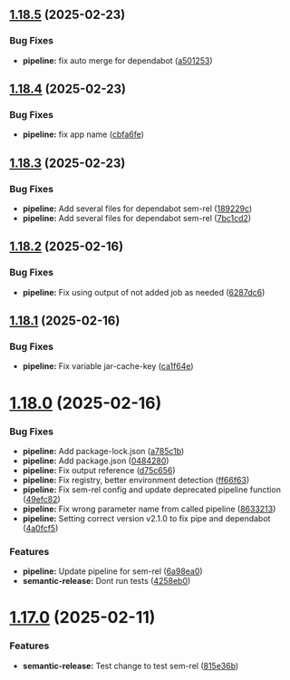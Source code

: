## [1.18.5](https://github.com/derBobby/p2signal-notification/compare/v1.18.4...v1.18.5) (2025-02-23)


### Bug Fixes

* **pipeline:** fix auto merge for dependabot ([a501253](https://github.com/derBobby/p2signal-notification/commit/a50125395941704b40cf53067446c079cb49220d))

## [1.18.4](https://github.com/derBobby/p2signal-notification/compare/v1.18.3...v1.18.4) (2025-02-23)


### Bug Fixes

* **pipeline:** fix app name ([cbfa6fe](https://github.com/derBobby/p2signal-notification/commit/cbfa6fe319588d12b6208963d278f5f2e24132f4))

## [1.18.3](https://github.com/derBobby/p2signal-notification/compare/v1.18.2...v1.18.3) (2025-02-23)


### Bug Fixes

* **pipeline:** Add several files for dependabot sem-rel ([189229c](https://github.com/derBobby/p2signal-notification/commit/189229c099e6072203355e3525d3c1c585b4d41c))
* **pipeline:** Add several files for dependabot sem-rel ([7bc1cd2](https://github.com/derBobby/p2signal-notification/commit/7bc1cd258e8d930e580dbbbd36123188360abff1))

## [1.18.2](https://github.com/derBobby/p2signal-notification/compare/v1.18.1...v1.18.2) (2025-02-16)


### Bug Fixes

* **pipeline:** Fix using output of not added job as needed ([6287dc6](https://github.com/derBobby/p2signal-notification/commit/6287dc6116120ff73c111bff71766e0e2b205459))

## [1.18.1](https://github.com/derBobby/p2signal-notification/compare/v1.18.0...v1.18.1) (2025-02-16)


### Bug Fixes

* **pipeline:** Fix variable jar-cache-key ([ca1f64e](https://github.com/derBobby/p2signal-notification/commit/ca1f64ec9a60887b1f5757e682d4e92dbe576531))

# [1.18.0](https://github.com/derBobby/p2signal-notification/compare/v1.17.0...v1.18.0) (2025-02-16)


### Bug Fixes

* **pipeline:** Add package-lock.json ([a785c1b](https://github.com/derBobby/p2signal-notification/commit/a785c1b6cc8dc08a53c8f546f3d711b94919addd))
* **pipeline:** Add package.json ([0484280](https://github.com/derBobby/p2signal-notification/commit/0484280709ef59a8559f8eb59290e9e01c53a6a1))
* **pipeline:** Fix output reference ([d75c656](https://github.com/derBobby/p2signal-notification/commit/d75c656e82231bbbee2bb6eeaa5c9e1dd2ea8179))
* **pipeline:** Fix registry, better environment detection ([ff66f63](https://github.com/derBobby/p2signal-notification/commit/ff66f6309056b0e63a97befab9839f5bafb5c275))
* **pipeline:** Fix sem-rel config and update deprecated pipeline function ([49efc82](https://github.com/derBobby/p2signal-notification/commit/49efc82f8c939131f017c252e3085a99040409a6))
* **pipeline:** Fix wrong parameter name from called pipeline ([8633213](https://github.com/derBobby/p2signal-notification/commit/8633213002da590f5201b16c43ed408244ab9be6))
* **pipeline:** Setting correct version v2.1.0 to fix pipe and dependabot ([4a0fcf5](https://github.com/derBobby/p2signal-notification/commit/4a0fcf59efaca8e6037a005ad376f73827e498be))


### Features

* **pipeline:** Update pipeline for sem-rel ([6a98ea0](https://github.com/derBobby/p2signal-notification/commit/6a98ea0338c3fd342b624b57ad6fed31ab26dc79))
* **semantic-release:** Dont run tests ([4258eb0](https://github.com/derBobby/p2signal-notification/commit/4258eb01a286eb3403cffb3252ebd4033c1220b5))

# [1.17.0](https://github.com/derBobby/p2signal-notification/compare/v1.16.0...v1.17.0) (2025-02-11)


### Features

* **semantic-release:** Test change to test sem-rel ([815e36b](https://github.com/derBobby/p2signal-notification/commit/815e36b393e26aa128391fa2c05758ac018d243d))
